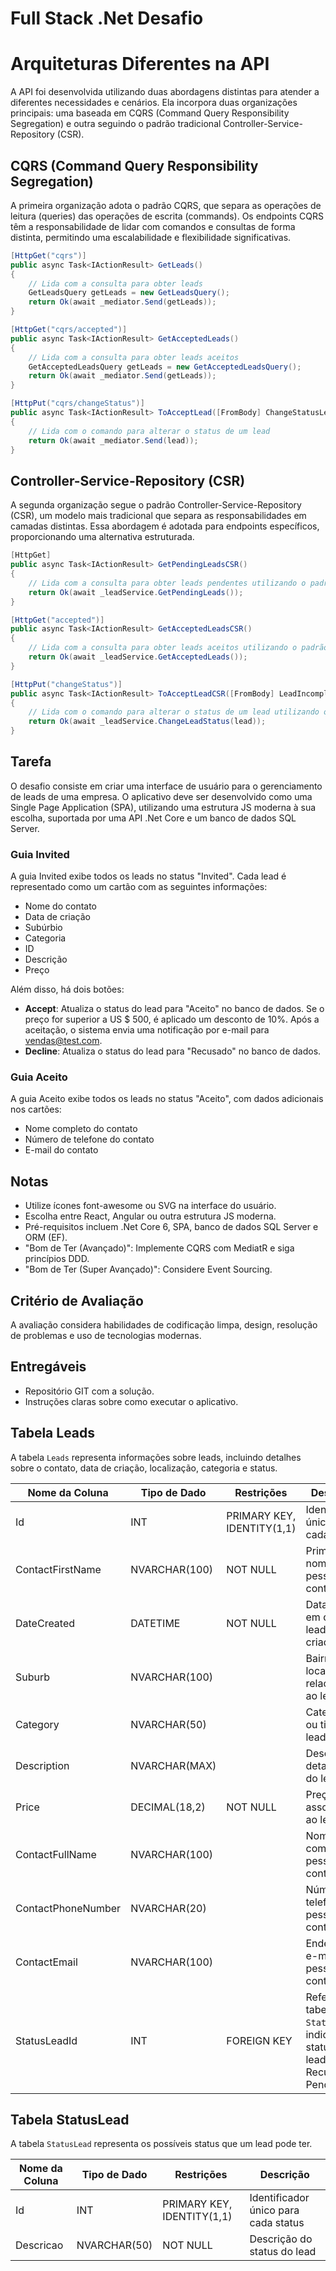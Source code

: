 # Full Stack .Net Desafio
# Arquiteturas Diferentes na API

A API foi desenvolvida utilizando duas abordagens distintas para atender a diferentes necessidades e cenários. Ela incorpora duas organizações principais: uma baseada em CQRS (Command Query Responsibility Segregation) e outra seguindo o padrão tradicional Controller-Service-Repository (CSR).

## CQRS (Command Query Responsibility Segregation)

A primeira organização adota o padrão CQRS, que separa as operações de leitura (queries) das operações de escrita (commands). Os endpoints CQRS têm a responsabilidade de lidar com comandos e consultas de forma distinta, permitindo uma escalabilidade e flexibilidade significativas.

```csharp
[HttpGet("cqrs")]
public async Task<IActionResult> GetLeads()
{
    // Lida com a consulta para obter leads
    GetLeadsQuery getLeads = new GetLeadsQuery();
    return Ok(await _mediator.Send(getLeads));
}

[HttpGet("cqrs/accepted")]
public async Task<IActionResult> GetAcceptedLeads()
{
    // Lida com a consulta para obter leads aceitos
    GetAcceptedLeadsQuery getLeads = new GetAcceptedLeadsQuery();
    return Ok(await _mediator.Send(getLeads));
}

[HttpPut("cqrs/changeStatus")]
public async Task<IActionResult> ToAcceptLead([FromBody] ChangeStatusLeadCommand lead)
{
    // Lida com o comando para alterar o status de um lead
    return Ok(await _mediator.Send(lead));
}
```

## Controller-Service-Repository (CSR)

A segunda organização segue o padrão Controller-Service-Repository (CSR), um modelo mais tradicional que separa as responsabilidades em camadas distintas. Essa abordagem é adotada para endpoints específicos, proporcionando uma alternativa estruturada.

```csharp
[HttpGet]
public async Task<IActionResult> GetPendingLeadsCSR()
{
    // Lida com a consulta para obter leads pendentes utilizando o padrão CSR
    return Ok(await _leadService.GetPendingLeads());
}

[HttpGet("accepted")]
public async Task<IActionResult> GetAcceptedLeadsCSR()
{
    // Lida com a consulta para obter leads aceitos utilizando o padrão CSR
    return Ok(await _leadService.GetAcceptedLeads());
}

[HttpPut("changeStatus")]
public async Task<IActionResult> ToAcceptLeadCSR([FromBody] LeadIncompleteModel lead)
{
    // Lida com o comando para alterar o status de um lead utilizando o padrão CSR
    return Ok(await _leadService.ChangeLeadStatus(lead));
}
```
## Tarefa

O desafio consiste em criar uma interface de usuário para o gerenciamento de leads de uma empresa. O aplicativo deve ser desenvolvido como uma Single Page Application (SPA), utilizando uma estrutura JS moderna à sua escolha, suportada por uma API .Net Core e um banco de dados SQL Server.

### Guia Invited

A guia Invited exibe todos os leads no status "Invited". Cada lead é representado como um cartão com as seguintes informações:
- Nome do contato
- Data de criação
- Subúrbio
- Categoria
- ID
- Descrição
- Preço

Além disso, há dois botões:
- **Accept**: Atualiza o status do lead para "Aceito" no banco de dados. Se o preço for superior a US $ 500, é aplicado um desconto de 10%. Após a aceitação, o sistema envia uma notificação por e-mail para vendas@test.com.
- **Decline**: Atualiza o status do lead para "Recusado" no banco de dados.

### Guia Aceito

A guia Aceito exibe todos os leads no status "Aceito", com dados adicionais nos cartões:
- Nome completo do contato
- Número de telefone do contato
- E-mail do contato

## Notas

- Utilize ícones font-awesome ou SVG na interface do usuário.
- Escolha entre React, Angular ou outra estrutura JS moderna.
- Pré-requisitos incluem .Net Core 6, SPA, banco de dados SQL Server e ORM (EF).
- "Bom de Ter (Avançado)": Implemente CQRS com MediatR e siga princípios DDD.
- "Bom de Ter (Super Avançado)": Considere Event Sourcing.

## Critério de Avaliação

A avaliação considera habilidades de codificação limpa, design, resolução de problemas e uso de tecnologias modernas.

## Entregáveis

- Repositório GIT com a solução.
- Instruções claras sobre como executar o aplicativo.

## Tabela Leads

A tabela `Leads` representa informações sobre leads, incluindo detalhes sobre o contato, data de criação, localização, categoria e status.

| Nome da Coluna       | Tipo de Dado      | Restrições                   | Descrição                                              |
|----------------------|-------------------|-----------------------------|--------------------------------------------------------|
| Id                   | INT               | PRIMARY KEY, IDENTITY(1,1)    | Identificador único para cada lead                      |
| ContactFirstName     | NVARCHAR(100)     | NOT NULL                    | Primeiro nome da pessoa de contato                      |
| DateCreated          | DATETIME          | NOT NULL                    | Data e hora em que o lead foi criado                   |
| Suburb               | NVARCHAR(100)     |                             | Bairro ou local relacionado ao lead                    |
| Category             | NVARCHAR(50)      |                             | Categoria ou tipo do lead                               |
| Description          | NVARCHAR(MAX)     |                             | Descrição detalhada do lead                            |
| Price                | DECIMAL(18,2)     | NOT NULL                    | Preço associado ao lead                                |
| ContactFullName      | NVARCHAR(100)     |                             | Nome completo da pessoa de contato                     |
| ContactPhoneNumber   | NVARCHAR(20)      |                             | Número de telefone da pessoa de contato                |
| ContactEmail         | NVARCHAR(100)     |                             | Endereço de e-mail da pessoa de contato                |
| StatusLeadId         | INT               | FOREIGN KEY                 | Referência à tabela `StatusLead`, indicando o status do lead (Aceito, Recusado, Pendente) |

## Tabela StatusLead

A tabela `StatusLead` representa os possíveis status que um lead pode ter.

| Nome da Coluna | Tipo de Dado    | Restrições                   | Descrição                        |
|----------------|-----------------|-----------------------------|----------------------------------|
| Id             | INT             | PRIMARY KEY, IDENTITY(1,1)  | Identificador único para cada status |
| Descricao      | NVARCHAR(50)    | NOT NULL                    | Descrição do status do lead       |


